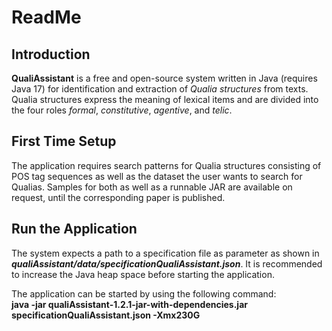 # ReadMe

## Introduction
**QualiAssistant** is a free and open-source system written in Java (requires Java 17) for identification and extraction of *Qualia structures* from texts.
Qualia structures express the meaning of lexical items and are divided into the four roles *formal*, *constitutive*, *agentive*, and *telic*.

## First Time Setup
The application requires search patterns for Qualia structures consisting of POS tag sequences as well as the dataset the user wants to search for Qualias.
Samples for both as well as a runnable JAR are available on request, until the corresponding paper is published.

## Run the Application
The system expects a path to a specification file as parameter as shown in ***qualiAssistant/data/specificationQualiAssistant.json***.
It is recommended to increase the Java heap space before starting the application.

The application can be started by using the following command:<br>
**java -jar qualiAssistant-1.2.1-jar-with-dependencies.jar specificationQualiAssistant.json -Xmx230G**
